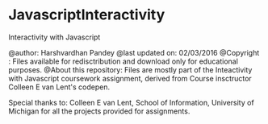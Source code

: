# JavascriptInteractivity
Interactivity with Javascript

@author: Harshvardhan Pandey
@last updated on: 02/03/2016
@Copyright : Files available for redisctribution and download only for educational purposes.
@About this repository: Files are mostly part of the Inteactivity with Javascript coursework assignment, derived from Course insctructor Colleen E van Lent's codepen. 

Special thanks to: Colleen E van Lent, School of Information, University of Michigan for all the projects provided for assignments. 
